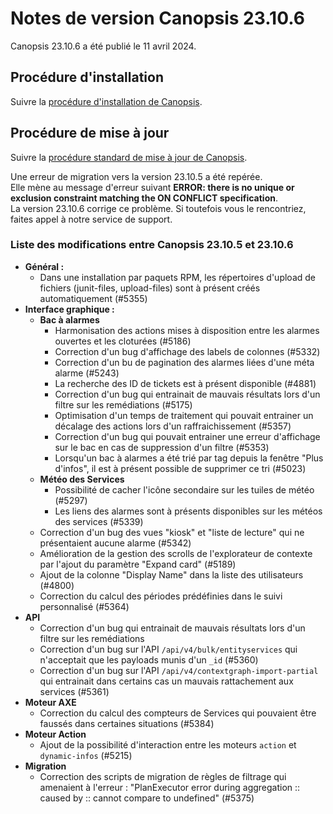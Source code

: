 # Notes de version Canopsis 23.10.6

Canopsis 23.10.6 a été publié le 11 avril 2024.

## Procédure d'installation

Suivre la [procédure d'installation de Canopsis](../guide-administration/installation/index.md).

## Procédure de mise à jour

Suivre la [procédure standard de mise à jour de Canopsis](../guide-administration/mise-a-jour/index.md).

Une erreur de migration vers la version 23.10.5 a été repérée.  
Elle mène au message d'erreur suivant **ERROR: there is no unique or exclusion constraint matching the ON CONFLICT specification**.  
La version 23.10.6 corrige ce problème. Si toutefois vous le rencontriez, faites appel à notre service de support.  

### Liste des modifications entre Canopsis 23.10.5 et 23.10.6

*  **Général :**
    * Dans une installation par paquets RPM, les répertoires d'upload de fichiers (junit-files, upload-files) sont à présent créés automatiquement (#5355)
*  **Interface graphique :**
    * **Bac à alarmes**
      * Harmonisation des actions mises à disposition entre les alarmes ouvertes et les cloturées (#5186)
      * Correction d'un bug d'affichage des labels de colonnes (#5332)
      * Correction d'un bu de pagination des alarmes liées d'une méta alarme (#5243)
      * La recherche des ID de tickets est à présent disponible (#4881)
      * Correction d'un bug qui entrainait de mauvais résultats lors d'un filtre sur les remédiations (#5175)
      * Optimisation d'un temps de traitement qui pouvait entrainer un décalage des actions lors d'un raffraichissement (#5357)
      * Correction d'un bug qui pouvait entrainer une erreur d'affichage sur le bac en cas de suppression d'un filtre (#5353)
      * Lorsqu'un bac à alarmes a été trié par tag depuis la fenêtre "Plus d'infos", il est à présent possible de supprimer ce tri (#5023)
    * **Météo des Services**
      * Possibilité de cacher l'icône secondaire sur les tuiles de météo (#5297)
      * Les liens des alarmes sont à présents disponibles sur les météos des services (#5339)
    * Correction d'un bug des vues "kiosk" et "liste de lecture" qui ne présentaient aucune alarme (#5342)
    * Amélioration de la gestion des scrolls de l'explorateur de contexte par l'ajout du paramètre "Expand card" (#5189)
    * Ajout de la colonne "Display Name" dans la liste des utilisateurs (#4800)
    * Correction du calcul des périodes prédéfinies dans le suivi personnalisé (#5364)
*  **API**
    * Correction d'un bug qui entrainait de mauvais résultats lors d'un filtre sur les remédiations
    * Correction d'un bug sur l'API `/api/v4/bulk/entityservices` qui n'acceptait que les payloads munis d'un `_id` (#5360)
    * Correction d'un bug sur l'API `/api/v4/contextgraph-import-partial` qui entrainait dans certains cas un mauvais rattachement aux services (#5361)
*  **Moteur AXE**
    * Correction du calcul des compteurs de Services qui pouvaient être faussés dans certaines situations (#5384)
*  **Moteur Action**
    * Ajout de la possibilité d'interaction entre les moteurs `action` et `dynamic-infos` (#5215)
*  **Migration**
    * Correction des scripts de migration de règles de filtrage qui amenaient à l'erreur : "PlanExecutor error during aggregation :: caused by :: cannot compare to undefined" (#5375)

